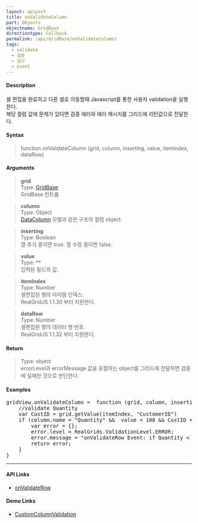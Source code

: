 ```yaml
---
layout: apipost
title: onValidateColumn
part: Objects
objectname: GridBase
directiontype: Callback
permalink: /api/GridBase/onValidateColumn/
tags:
  - validate
  - 검증
  - 검사
  - event
---
```



#### Description

 셀 편집을 완료하고 다른 셀로 이동할때 Javascript를 통한 사용자 validation을 실행한다.  
 해당 컬럼 값에 문제가 있다면 검증 에러와 에러 메시지를 그리드에 리턴값으로 전달한다.  
 
#### Syntax

> function onValidateColumn (grid, column, inserting, value, itemIndex, dataRow)  

#### Arguments

> **grid**  
> Type: [GridBase](/api/GridBase/)  
> GridBase 컨트롤  

> **column**  
> Type: Object  
> [DataColumn](/api/types/DataColumn/) 모델과 같은 구조의 컬럼 object.  

> **inserting**  
> Type: Boolean  
> 열 추가 중이면 true. 열 수정 중이면 false.  

> **value**  
> Type: **  
> 입력된 필드의 값.  

<a name="itemIndex"></a>
> **itemIndex**   
> Type: Number   
> 셀편집된 행의 아이템 인덱스.     
> RealGridJS 1.1.30 부터 지원한다.    

<a name="dataRow"></a>
> **dataRow**   
> Type: Number   
> 셀편집된 행의 데이터 행 번호.       
> RealGridJS 1.1.32 부터 지원한다.    

#### Return

> Type: object  
> errorLevel과 errorMessage 값을 포함하는 object를 그리드에 전달하면 검증에 실패한 것으로 판단한다.  

#### Examples 

<pre class="prettyprint">
gridView.onValidateColumn =  function (grid, column, inserting, value, itemIndex) {
    //validate Quantity
    var CustID = grid.getValue(itemIndex, "CustomerID")
    if (column.name = "Quantity" &&  value < 100 && CustID == "18650") {
        var error = {};
        error.level = RealGrids.ValidationLevel.ERROR;
        error.message = "onValidateRow Event: if Quantity < 100, validation level 'ERROR!!'";
        return error;
    }
}
</pre>

---

#### API Links

* [onValidateRow](/api/GridBase/onValidateRow)

#### Demo Links

* [CustomColumnValidation](http://demo.realgrid.com/Validation/CustomColumnValidation/)
